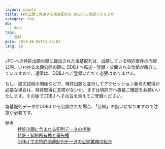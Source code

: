 ```yaml
---
layout: simple
title: 特許出願に関連する塩基配列を DDBJ に登録できますか
category: faq
db:
  - ddbj
tags: 
  - 登録
date: 2014-06-03T14:53:04
lang: ja
---
```




<p>JPO への特許出願の際に提出された塩基配列は、出願している特許案件の内容公開、いわゆる出願公開の際に DDBJ へ転送・登録・公開される仕組が確立していますので、通常は、DDBJ へご登録いただく必要はありません。</p>
<p>もし、論文投稿の関係などで、特許出願と並行してアクセッション番号の取得が必要な場合は、特許取得に支障がないか、まずは特許庁へ直接ご確認をお願いいたします。その後でDDBJ へその旨を添えてご登録ください。</p>
<p>塩基配列データがDDBJ から公開された場合、「公知」の扱いになりますので注意が必要です。</p>
<dl><dt>参考</dt>
  <dd><a href="/ddbj/patent-data.html">特許出願に含まれる配列データの提供</a></dd>
  <dd><a href="/policies.html#ownership">特許・知的所有権と優先権</a></dd>
  <dd><a href="/activities/patent.html">DDBJ での特許関連配列データの公開業務の紹介</a></dd>
</dl>
